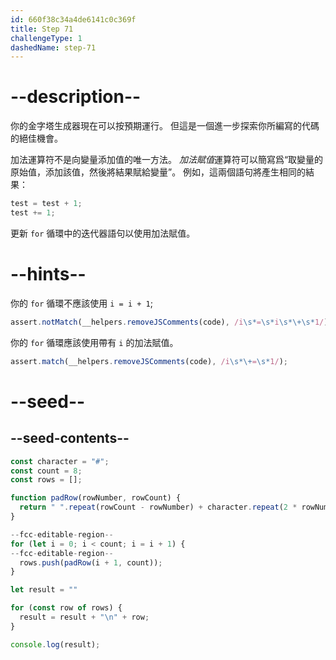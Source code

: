 ```yaml
---
id: 660f38c34a4de6141c0c369f
title: Step 71
challengeType: 1
dashedName: step-71
---
```


# --description--

你的金字塔生成器現在可以按預期運行。 但這是一個進一步探索你所編寫的代碼的絕佳機會。

加法運算符不是向變量添加值的唯一方法。 <dfn>加法賦值</dfn>運算符可以簡寫爲“取變量的原始值，添加該值，然後將結果賦給變量”。 例如，這兩個語句將產生相同的結果：

```js
test = test + 1;
test += 1;
```

更新 `for` 循環中的迭代器語句以使用加法賦值。

# --hints--

你的 `for` 循環不應該使用 `i = i + 1`;

```js
assert.notMatch(__helpers.removeJSComments(code), /i\s*=\s*i\s*\+\s*1/);
```

你的 `for` 循環應該使用帶有 `i` 的加法賦值。

```js
assert.match(__helpers.removeJSComments(code), /i\s*\+=\s*1/);
```

# --seed--

## --seed-contents--

```js
const character = "#";
const count = 8;
const rows = [];

function padRow(rowNumber, rowCount) {
  return " ".repeat(rowCount - rowNumber) + character.repeat(2 * rowNumber - 1) + " ".repeat(rowCount - rowNumber);
}

--fcc-editable-region--
for (let i = 0; i < count; i = i + 1) {
--fcc-editable-region--
  rows.push(padRow(i + 1, count));
}

let result = ""

for (const row of rows) {
  result = result + "\n" + row;
}

console.log(result);
```

